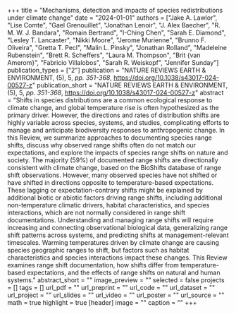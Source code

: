 +++
title = "Mechanisms, detection and impacts of species redistributions under
   climate change"
date = "2024-01-01"
authors = ["Jake A. Lawlor", "Lise Comte", "Gael Grenouillet", "Jonathan Lenoir", "J. Alex Baecher", "R. M. W. J. Bandara", "Romain Bertrand", "I-Ching Chen", "Sarah E. Diamond", "Lesley T. Lancaster", "Nikki Moore", "Jerome Murienne", "Brunno F. Oliveira", "Gretta T. Pecl", "Malin L. Pinsky", "Jonathan Rolland", "Madeleine Rubenstein", "Brett R. Scheffers", "Laura M. Thompson", "Brit {van Amerom}", "Fabricio Villalobos", "Sarah R. Weiskopf", "Jennifer Sunday"]
publication_types = ["2"]
publication = "NATURE REVIEWS EARTH \& ENVIRONMENT, (5), 5, _pp. 351-368_, https://doi.org/10.1038/s43017-024-00527-z"
publication_short = "NATURE REVIEWS EARTH \& ENVIRONMENT, (5), 5, _pp. 351-368_, https://doi.org/10.1038/s43017-024-00527-z"
abstract = "Shifts in species distributions are a common ecological response to
   climate change, and global temperature rise is often hypothesized as the
   primary driver. However, the directions and rates of distribution shifts
   are highly variable across species, systems, and studies, complicating
   efforts to manage and anticipate biodiversity responses to anthropogenic
   change. In this Review, we summarize approaches to documenting species
   range shifts, discuss why observed range shifts often do not match our
   expectations, and explore the impacts of species range shifts on nature
   and society. The majority (59\%) of documented range shifts are
   directionally consistent with climate change, based on the BioShifts
   database of range shift observations. However, many observed species
   have not shifted or have shifted in directions opposite to
   temperature-based expectations. These lagging or expectation-contrary
   shifts might be explained by additional biotic or abiotic factors
   driving range shifts, including additional non-temperature climatic
   drivers, habitat characteristics, and species interactions, which are
   not normally considered in range shift documentations. Understanding and
   managing range shifts will require increasing and connecting
   observational biological data, generalizing range shift patterns across
   systems, and predicting shifts at management-relevant timescales.
   Warming temperatures driven by climate change are causing species
   geographic ranges to shift, but factors such as habitat characteristics
   and species interactions impact these changes. This Review examines
   range shift documentation, how shifts differ from temperature-based
   expectations, and the effects of range shifts on natural and human
   systems."
abstract_short = ""
image_preview = ""
selected = false
projects = []
tags = []
url_pdf = ""
url_preprint = ""
url_code = ""
url_dataset = ""
url_project = ""
url_slides = ""
url_video = ""
url_poster = ""
url_source = ""
math = true
highlight = true
[header]
image = ""
caption = ""
+++
